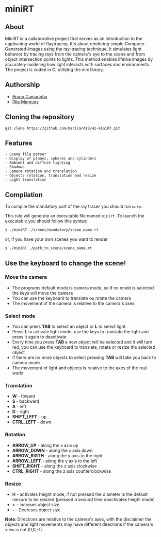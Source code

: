 # **miniRT**

## **About**
MiniRT is a collaborative project that serves as an introduction to the captivating world of Raytracing.
It's about rendering simple Computer-Generated-Images using the ray-tracing technique. 
It simulates light behavior by tracing rays from the camera's eye to the scene and from object intersection points to lights.
This method enables lifelike images by accurately modeling how light interacts with surfaces and environments.
The project is coded in C, utilizing the mlx library.

## **Authorship**

- [Bruno Camarinha](https://github.com/bcamarinha92)
- [Rita Marques](https://github.com/rimarque)

## **Cloning the repository**

```shell
git clone https://github.com/maricard18/42-miniRT.git 
```

## **Features**
```
- Scene file parser
- Display of planes, spheres and cylinders
- Ambient and diffuse lighting
- Shadows
- Camera rotation and translation
- Objects rotation, translation and resize
- Light translation
```

## **Compilation**
To compile the mandatory part of the ray tracer you should run `make`.

This rule will generate an executable file named `minirt`. To launch the executable you should follow this syntax:

```sh
$ ./miniRT ./scenes/mandatory/scene_name.rt
```
or, if you have your own scenes you want to render

```sh
$ ./miniRT ./path_to_scene/scene_name.rt
```

## **Use the keyboard to change the scene!**

### **Move the camera**
- The programs default mode is camera mode, so if no mode is selected the keys will move the camera
- You can use the keyboard to translate ou rotate the camera
- The movement of the camera is relative to the camera's axes

### **Select mode**
- You can press **TAB** to select an object or **L** to select light
- Press **L** to activate light mode, use the keys to translate the light and press it again to deactivate
- Every time you press **TAB** a new object will be selected and it will turn red, you can use the keyboard to translate, rotate or resize the selected object
- If there are no more objects to select pressing **TAB** will take you back to camera mode
- The movement of light and objects is relative to the axes of the real world

### **Translation**
- **W** - foward
- **S** - backward
- **A** - left
- **D** - right
- **SHIFT_LEFT** - up
- **CTRL_LEFT** - down

### **Rotation**
- **ARROW_UP** - along the x axis up
- **ARROW_DOWN** - along the x axis down
- **ARROW_RIGTH** - along the y axis to the right
- **ARROW_LEFT** - along the y axis to the left
- **SHIFT_RIGHT** - along the z axis clockwise
- **CTRL_RIGHT** - along the z axis counterclockwise

### **Resize**
- **H** - activates height mode, if not pressed the diameter is the default mesure to be resized (pressed a secund time deactivates height mode)
- **+** - Increses object size
- **-** - Decreses object size

**Note**: Directions are relative to the camera's axes, with the disclaimer the objects and light movements may have different directions if the camera's view is not (0,0,-1).

